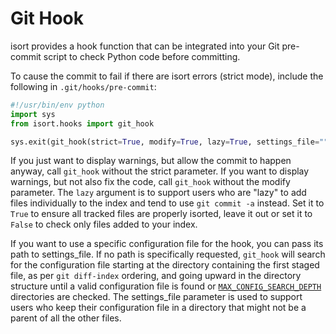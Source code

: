 # Git Hook

isort provides a hook function that can be integrated into your Git
pre-commit script to check Python code before committing.

To cause the commit to fail if there are isort errors (strict mode),
include the following in `.git/hooks/pre-commit`:

```python
#!/usr/bin/env python
import sys
from isort.hooks import git_hook

sys.exit(git_hook(strict=True, modify=True, lazy=True, settings_file=""))
```

If you just want to display warnings, but allow the commit to happen
anyway, call `git_hook` without the strict parameter. If you want to
display warnings, but not also fix the code, call `git_hook` without the
modify parameter.
The `lazy` argument is to support users who are "lazy" to add files
individually to the index and tend to use `git commit -a` instead.
Set it to `True` to ensure all tracked files are properly isorted,
leave it out or set it to `False` to check only files added to your
index.

If you want to use a specific configuration file for the hook, you can pass its
path to settings_file. If no path is specifically requested, `git_hook` will
search for the configuration file starting at the directory containing the first
staged file, as per `git diff-index` ordering, and going upward in the directory
structure until a valid configuration file is found or
[`MAX_CONFIG_SEARCH_DEPTH`](src/config.py:35) directories are checked.
The settings_file parameter is used to support users who keep their configuration
file in a directory that might not be a parent of all the other files.
